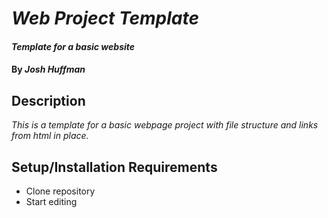 # _Web Project Template_

#### _Template for a basic website_

#### By _**Josh Huffman**_

## Description

_This is a template for a basic webpage project with file structure and links from html in place._

## Setup/Installation Requirements

* Clone repository
* Start editing
